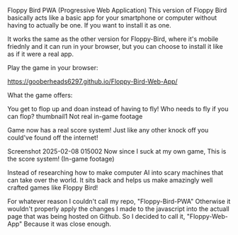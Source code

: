 Floppy Bird PWA (Progressive Web Application)
This version of Floppy Bird basically acts like a basic app for your smartphone or computer without having to actually be one. If you want to install it as one.

It works the same as the other version for Floppy-Bird, where it's mobile friednly and it can run in your browser, but you can choose to install it like as if it were a real app.

Play the game in your browser:

https://gooberheads6297.github.io/Floppy-Bird-Web-App/

What the game offers:

You get to flop up and doan instead of having to fly! Who needs to fly if you can flop? thumbnail1 Not real in-game footage

Game now has a real score system! Just like any other knock off you could've found off the internet!

Screenshot 2025-02-08 015002 Now since I suck at my own game, This is the score system! (In-game footage)

Instead of researching how to make computer AI into scary machines that can take over the world. It sits back and helps us make amazingly well crafted games like Floppy Bird!

For whatever reason I couldn't call my repo, "Floppy-Bird-PWA" Otherwise it wouldn't properly apply the changes I made to the javascript into the actuall page that was being hosted on Github. So I decided to call it, "Floppy-Web-App" Because it was close enough.
